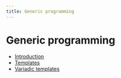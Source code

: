 ```yaml
---
title: Generic programming
---
```


# Generic programming

* [Introduction](generic)
* [Templates](templates)
* [Variadic templates](variadic)
